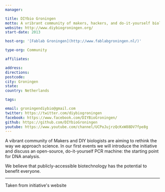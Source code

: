 ```yaml
---
manager:

title: DIYbio Groningen
motto: A vribrant community of makers, hackers, and do-it-yourself biologists
website: http://www.diybiogroningen.org/
start-date: 2013

host-org: '[Fablab Groningen](http://www.fablabgroningen.nl/)'

type-org: Community

affiliates:

address:
directions:
postcode:
city: Groningen
state:
country: Netherlands

tags:

email: groningendiybio@gmail.com
twitter: https://twitter.com/diybiogroningen
facebook: https://www.facebook.com/DIYBioGroningen/
github: https://github.com/DIYbioGroningen
youtube: https://www.youtube.com/channel/UCPoJujrzQcKxW88DV7fpe8g
---
```


A vibrant community of Makers and DIY biologists are aiming to rethink the way we approach science. In our first events we will introduce the initiative and discuss an open-source, do-it-yourself PCR machine: the starting point for DNA analysis.


We believe that publicly-accessible biotechnology has the potential to benefit everyone.

---
Taken from initiative's website
